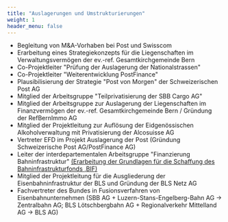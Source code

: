 ```yaml
---
title: "Auslagerungen und Umstrukturierungen"
weight: 1
header_menu: false
---
```

* Begleitung von M&A-Vorhaben bei Post und Swisscom
* Erarbeitung eines Strategiekonzepts für die Liegenschaften im Verwaltungsvermögen der ev.-ref. Gesamtkirchgemeinde Bern
* Co-Projektleiter "Prüfung der Auslagerung der Nationalstrassen"
* Co-Projektleiter "Weiterentwicklung PostFinance"
* Plausibilisierung der Strategie "Post von Morgen" der Schweizerischen Post AG
* Mitglied der Arbeitsgruppe "Teilprivatisierung der SBB Cargo AG"
* Mitglied der Arbeitsgruppe zur Auslagerung der Liegenschaften im Finanzvermögen der ev.-ref. Gesamtkirchgemeinde Bern / Gründung der RefBernImmo AG
* Mitglied der Projektleitung zur Auflösung der Eidgenössischen Alkoholverwaltung mit Privatisierung der Alcosuisse AG
* Vertreter EFD im Projekt Auslagerung der Post (Gründung Schweizerische Post AG/PostFinance AG)
* Leiter der interdepartementalen Arbeitsgruppe "Finanzierung Bahninfrastruktur" [(Erarbeitung der Grundlagen für die Schaffung des Bahninfrastrukturfonds ,BIF)](https://www.newsd.admin.ch/newsd/message/attachments/21849.pdf)
* Mitglied der Projektleitung für die Ausgliederung der Eisenbahninfrastruktur der BLS und Gründung der BLS Netz AG
* Fachvertreter des Bundes in Fusionsverfahren von Eisenbahnunternehmen (SBB AG + Luzern-Stans-Engelberg-Bahn AG -> Zentralbahn AG; BLS Lötschbergbahn AG + Regionalverkehr Mittelland AG -> BLS AG)
